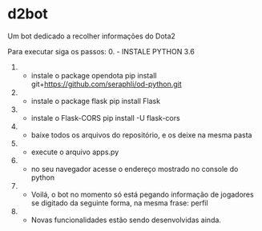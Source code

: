 # d2bot
Um bot dedicado a recolher informações do Dota2

Para executar siga os passos:
0. - INSTALE PYTHON 3.6 
1. - instale o package opendota pip install git+https://github.com/seraphli/od-python.git
2. - instale o package flask pip install Flask
3. - instale o Flask-CORS pip install -U flask-cors
4. - baixe todos os arquivos do repositório, e os deixe na mesma pasta
5. - execute o arquivo apps.py
6. - no seu navegador acesse o endereço mostrado no console do python
7. - Voilá, o bot no momento só está pegando informação de jogadores se digitado da seguinte forma, na mesma frase: perfil <id do jogador>
8. - Novas funcionalidades estão sendo desenvolvidas ainda.
